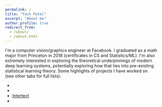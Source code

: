 ```yaml
---
permalink: /
title: "Yash Patel"
excerpt: "About me"
author_profile: true
redirect_from: 
  - /about/
  - /about.html
---
```


I'm a computer vision/graphics engineer at Facebook. I graduated as a math major from Princeton in 2018 (certificates in
CS and Statistics/ML). I'm also extremely interested in exploring the theoretical underpinnings of modern deep learning
systems, potentially exploring how that ties into pre-existing statistical learning theory. Some highlights of projects I have
worked on (see other tabs for full lists):

- 
- 
- [Intertect](http://intertect.herokuapp.com/)
- 